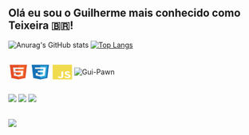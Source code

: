 ## Olá eu sou o Guilherme mais conhecido como Teixeira 🇧🇷!

![Anurag's GitHub stats](https://github-readme-stats.vercel.app/api?username=guilhermeteixeira00&show_icons=true&theme=highcontrast&hide)
[![Top Langs](https://github-readme-stats.vercel.app/api/top-langs/?username=guilhermeteixeira00&layout=compact&theme=highcontrast&hide)](https://github.com/anuraghazra/github-readme-stats)

<div style="display: inline_block"><br>
  <img align="center" alt="Gui-HTML" height="30" width="40" src="https://raw.githubusercontent.com/devicons/devicon/master/icons/html5/html5-original.svg">
  <img align="center" alt="Gui-CSS" height="30" width="40" src="https://raw.githubusercontent.com/devicons/devicon/master/icons/css3/css3-original.svg">
  <img align="center" alt="Gui-Js" height="30" width="40" src="https://raw.githubusercontent.com/devicons/devicon/master/icons/javascript/javascript-plain.svg">
  <img align="center" alt="Gui-Pawn" height="30" widht="50" src="https://a.imagem.app/bp23Ev.png">
</div>

  ##

<div>
  <a href="https://www.instagram.com/teixeira_tatto_/" target="_blank"><img src="https://img.shields.io/badge/-Instagram-%23E4405F?style=for-the-badge&logo=instagram&logoColor=white" target="_blank" rel="external"></a>
  <a href="https://discord.gg/sZnuksgens" target="_blank"><img src="https://img.shields.io/badge/Discord-7289DA?style=for-the-badge&logo=discord&logoColor=white" target="_blank" rel="external"></a> 
  <a href = "mailto:guilherme.teixeira00@outlook.com"><img src="https://img.shields.io/badge/-Hotmail-%23333?style=for-the-badge&logo=gmail&logoColor=white" target="_blank" rel="external"></a>
</div>
<br>

![](https://media4.giphy.com/media/26tn33aiTi1jkl6H6/giphy.gif?cid=6c09b952zc0dt6zyi6pr9ocpw1hcud3hfdom96l11rzhza8k&ep=v1_internal_gif_by_id&rid=giphy.gif&ct=g)
